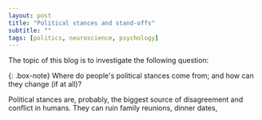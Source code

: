 ```yaml
---
layout: post
title: "Political stances and stand-offs"
subtitle: ""
tags: [politics, neuroscience, psychology]
---
```


The topic of this blog is to investigate the following question:

{: .box-note}
Where do people's political stances come from; and how can they change (if at all)?

Political stances are, probably, the biggest source of disagreement and conflict in humans. They can ruin family reunions, dinner dates, 
